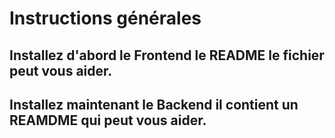 # Instructions générales

## Installez d'abord le Frontend le README le fichier peut vous aider.

## Installez maintenant le Backend il contient un REAMDME qui peut vous aider.
